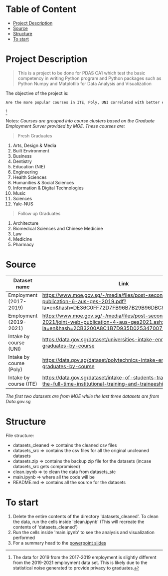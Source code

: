 <!-- omit in toc -->
# Table of Content
- [Project Description](#project-description)
- [Source](#source)
- [Structure](#structure)
- [To start](#to-start)

# Project Description
> This is a project to be done for PDAS CA1 which test the basic competency in writing Python program and Python packages such as Python Numpy and Matplotlib for Data Analysis and Visualization

The objective of the project is:
```md
Are the more popular courses in ITE, Poly, UNI correlated with better employment opportunities?
```
[^1]

[^1]: The data for 2019 from the 2017-2019 employment is slightly different from the 2019-2021 employment data set. This is likely due to the statistical noise generated to provide privacy to graduates.

Notes: _Courses are grouped into course clusters based on the Graduate Employment Surver provided by MOE. These courses are:_

> Fresh Graduates
1. Arts, Design & Media
2. Built Environment
3. Business
4. Dentistry
5. Education (NIE)
6. Engineering
7. Health Sciences
8. Humanities & Social Sciences
9. Information & Digital Technologies
10. Music
11. Sciences
12. Yale-NUS

> Follow up Graduates
1. Architecture
2. Biomedical Sciences and Chinese Medicine
3. Law
4. Medicine
5. Pharmacy

# Source
|       Dataset name   | Link |
|----------------------|------|
| Employment (2017-2019) | https://www.moe.gov.sg/-/media/files/post-secondary/joint-web-publication-6-aus-ges-2019.pdf?la=en&hash=DE36C0FF72D7FB96B7B29B96DBC8D67D03A7B3C3|
| Employment (2019-2021) | https://www.moe.gov.sg/-/media/files/post-secondary/ges-2021/joint-web-publication-4-aus-ges2021.ashx?la=en&hash=2CB3200A8C1B7D935D0253470072DE82DDF49B42
| Intake by course (UNI) | https://data.gov.sg/dataset/universities-intake-enrolment-and-graduates-by-course|
| Intake by course (Poly) | https://data.gov.sg/dataset/polytechnics-intake-enrolment-and-graduates-by-course|
| Intake by course (ITE) | https://data.gov.sg/dataset/intake-of-students-trainees-under-the-full-time-institutional-training-and-traineeship-programmes|

_The first two datasets are from MOE while the last three datasets are from Data.gov.sg_

# Structure
File structure:
- datasets_cleaned => contains the cleaned csv files
- datasets_src => contains the csv files for all the original uncleaned datasets
- datasets.zip => contains the backup zip file for the datasets (incase datasets_src gets compromised)
- clean.ipynb => to clean the data from datasets_stc 
- main.ipynb => where all the code will be
- README.md => contains all the source for the datasets

# To start

1. Delete the entire contents of the directory 'datasets_cleaned'. To clean the data, run the cells inside 'clean.ipynb' (This will recreate the contents of 'datasets_cleaned')
2. Run the cells inside 'main.ipynb' to see the analysis and visualization performed
3. For a summary head to the [powerpoint slides](https://google.com)